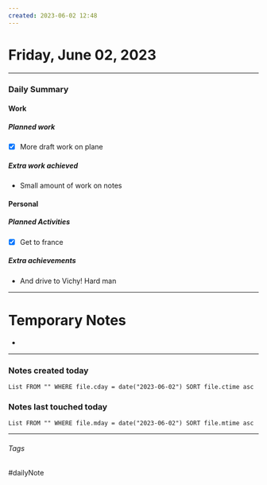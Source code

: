 ```yaml
---
created: 2023-06-02 12:48
---
```


# Friday, June 02, 2023

---

### Daily Summary

#### Work

##### Planned work

- [x] More draft work on plane

##### Extra work achieved

-  Small amount of work on notes

#### Personal

##### Planned Activities

- [x] Get to france

##### Extra achievements

-  And drive to Vichy! Hard man

---

# Temporary Notes

- 

---
### Notes created today
```dataview
List FROM "" WHERE file.cday = date("2023-06-02") SORT file.ctime asc
```

### Notes last touched today
```dataview
List FROM "" WHERE file.mday = date("2023-06-02") SORT file.mtime asc
```
---

###### Tags

#dailyNote
